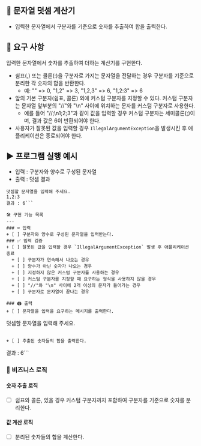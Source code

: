 🧮 문자열 덧셈 계산기  
---  
+ 입력한 문자열에서 구분자를 기준으로 숫자를 추출하여 합을 출력한다.  
  
🔎 요구 사항  
---  
입력한 문자열에서 숫자를 추출하여 더하는 계산기를 구현한다.  
- 쉼표(,) 또는 콜론(:)을 구분자로 가지는 문자열을 전달하는 경우 구분자를 기준으로 분리한 각 숫자의 합을 반환한다.  
  - 예: "" => 0, "1,2" => 3, "1,2,3" => 6, "1,2:3" => 6  
- 앞의 기본 구분자(쉼표, 콜론) 외에 커스텀 구분자를 지정할 수 있다. 커스텀 구분자는 문자열 앞부분의 "//"와 "\n" 사이에 위치하는 문자를 커스텀 구분자로 사용한다.  
  - 예를 들어 "//;\n1;2;3"과 같이 값을 입력할 경우 커스텀 구분자는 세미콜론(;)이며, 결과 값은 6이 반환되어야 한다.  
- 사용자가 잘못된 값을 입력할 경우 `IllegalArgumentException`을 발생시킨 후 애플리케이션은 종료되어야 한다.  
  
▶ 프로그램 실행 예시  
---  
+ 입력 : 구분자와 양수로 구성된 문자열  
+ 출력 : 덧셈 결과  
  
```  
덧셈할 문자열을 입력해 주세요.  
1,2:3  
결과 : 6```  
  
🛠 구현 기능 목록  
---  
### ⌨ 입력  
+ [ ] 구분자와 양수로 구성된 문자열을 입력받는다.  
### ✅ 입력 검증  
+ [ ] 잘못된 값을 입력할 경우 `IllegalArgumentException` 발생 후 애플리케이션 종료  
  + [ ] 구분자가 연속해서 나오는 경우  
  + [ ] 양수가 아닌 숫자가 나오는 경우  
  + [ ] 지정하지 않은 커스텀 구분자를 사용하는 경우  
  + [ ] 커스텀 구분자를 지정할 때 요구하는 형식을 사용하지 않을 경우  
  + [ ] "//"와 "\n" 사이에 2개 이상의 문자가 들어가는 경우  
  + [ ] 구분자로 문자열이 끝나는 경우  
  
### 🖨 출력  
+ [ ] 문자열을 입력을 요구하는 메시지를 출력한다.  
```  
덧셈할 문자열을 입력해 주세요.  
```  
  
+ [ ] 추출된 숫자들의 합을 출력한다.  
```  
결과 : 6```  
  
### 📝 비즈니스 로직  
#### 숫자 추출 로직  
+ [ ] 쉼표와 콜른, 있을 경우 커스텀 구분자까지 포함하여 구분자를 기준으로 숫자를 분리한다.  
#### 값 계산 로직  
+ [ ] 분리된 숫자들의 합을 계산한다.